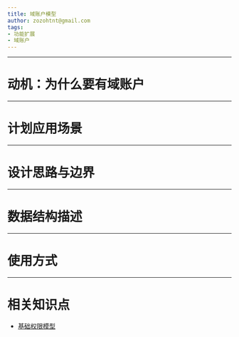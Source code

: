 ```yaml
---
title: 域账户模型
author: zozohtnt@gmail.com
tags:
- 功能扩展
- 域账户
---
```


--------------------------------------
# 动机：为什么要有域账户


--------------------------------------
# 计划应用场景

--------------------------------------
# 设计思路与边界

--------------------------------------
# 数据结构描述

--------------------------------------
# 使用方式

--------------------------------------
# 相关知识点

- [基础权限模型][c0-pvg]

[c0-pvg]: ../core-l0/c0-pvg-basic.md
[c0-acc]: ../core-l0/c0-account-basic.md
[c2-pvg]: ../core-l2/c2-pvg-more.md